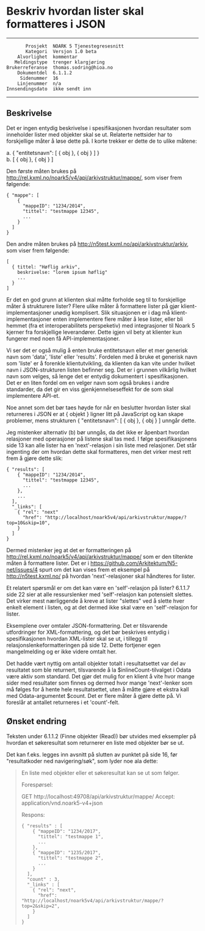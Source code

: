 Beskriv hvordan lister skal formatteres i JSON
==============================================

 ------------------  ---------------------------------
           Prosjekt  NOARK 5 Tjenestegresesnitt
           Kategori  Versjon 1.0 beta
        Alvorlighet  kommentar
       Meldingstype  trenger klargjøring
    Brukerreferanse  thomas.sodring@hioa.no
        Dokumentdel  6.1.1.2
         Sidenummer  16
        Linjenummer  n/a
    Innsendingsdato  ikke sendt inn
 ------------------  ---------------------------------

Beskrivelse
-----------

Det er ingen entydig beskrivelse i spesifikasjonen hvordan resultater
som inneholder lister med objekter skal se ut.  Relaterte nettsider
har to forskjellige måter å løse dette på.  I korte trekker er dette de
to ulike måtene:

  a. { "entitetsnavn": [ { obj }, { obj } ] }  
  b. [ { obj }, { obj } ]

Den første måten brukes på
http://rel.kxml.no/noark5/v4/api/arkivstruktur/mappe/, som viser frem
følgende:

```
{ "mappe": [
    {
      "mappeID": "1234/2014",
      "tittel": "testmappe 12345",
      ...
    }
  ]
}
```

Den andre måten brukes på
http://n5test.kxml.no/api/arkivstruktur/arkiv, som viser frem
følgende:

```
[
  { tittel: "Høflig arkiv",
    beskrivelse: "lorem ipsum høflig"
    ...
  }
]
```

Er det en god grunn at klienten skal måtte forholde seg til to
forskjellige måter å strukturere lister? Flere ulike måter å
formattere lister på gjør klient-implementasjoner unødig komplisert.
Slik situasjonen er i dag må klient-implementasjoner enten
implementere flere måter å lese lister, eller bli hemmet (fra et
interoperabilitets perspeketiv) med integrasjoner til Noark 5 kjerner
fra forskjellige leverandører. Dette igjen vil bety at klienter kun
fungerer med noen få API-implementasjoner.

Vi ser det er også mulig å enten bruke entitetsnavn eller et mer
generisk navn som 'data', 'liste' eller 'results'. Fordelen med å
bruke et generisk navn som 'liste' er å forenkle klientutvikling, da
klienten da kan vite under hvilket navn i JSON-strukturen listen
befinner seg.  Det er i grunnen vilkårlig hvilket navn som velges, så
lenge det er entydig dokumentert i spesifikasjonen.  Det er en liten
fordel om en velger navn som også brukes i andre standarder, da det
gir en viss gjenkjennelseseffekt for de som skal implementere API-et.

Noe annet som det bør taes høyde for når en beslutter hvordan lister
skal returneres i JSON er at { objekt } ligner litt på JavaScript og
kan skape problemer, mens strukturen { "entitetsnavn": [ { obj }, {
obj } ] unngår dette.

Jeg mistenker alternativ (b) bør unngås, da det ikke er åpenbart
hvordan relasjoner med operasjoner på listene skal tas med.  I følge
spesifikasjonens side 13 kan alle lister ha en 'next'-relasjon i sin
liste med relasjoner.  Det står ingenting der om hvordan dette skal
formatteres, men det virker mest rett frem å gjøre dette slik:

```
{ "results": [
    { "mappeID": "1234/2014",
      "tittel": "testmappe 12345",
      ...
    },
    ...
  ],
  "_links": [
    { "rel": "next"
      "href": "http://localhost/noark5v4/api/arkivstruktur/mappe/?top=10&skip=10",
    }
  ]
}
```

Dermed mistenker jeg at det er formatteringen på
http://rel.kxml.no/noark5/v4/api/arkivstruktur/mappe/ som er den
tiltenkte måten å formattere lister.  Det er i
https://github.com/Arkitektum/N5-net/issues/4 spurt om det kan vises
frem et eksempel på http://n5test.kxml.no/ på hvordan
'next'-relasjoner skal håndteres for lister.

Et relatert spørsmål er om det kan være en 'self'-relasjon på lister?
6.1.1.7 side 22 sier at alle ressurslenker med 'self'-relasjon kan
potensielt slettes.  Det virker mest nærliggende å kreve at lister
"slettes" ved å slette hver enkelt element i listen, og at det dermed
ikke skal være en 'self'-relasjon for lister.

Eksemplene over omtaler JSON-formattering.  Det er tilsvarende
utfordringer for XML-formattering, og det bør beskrives entydig i
spesifikasjonen hvordan XML-lister skal se ut, i tillegg til
relasjonslenkeformatteringen på side 12.  Dette fortjener egen
mangelmelding og er ikke videre omtalt her.

Det hadde vært nyttig om antall objekter totalt i resultatsettet var
del av resultatet som ble returnert, tilsvarende å la
\$inlineCount-tilvalget i Odata være aktiv som standard.  Det gjør det
mulig for en klient å vite hvor mange sider med resultater som finnes
og dermed hvor mange 'next'-lenker som må følges for å hente hele
resultatsettet, uten å måtte gjøre et ekstra kall med Odata-argumentet
\$count.  Det er flere måter å gjøre dette på.  Vi foreslår at
antallet returneres i et 'count'-felt.

Ønsket endring
--------------

Teksten under 6.1.1.2 (Finne objekter (Read)) bør utvides med
eksempler på hvordan et søkeresultat som returnerer en liste med
objekter bør se ut.

Det kan f.eks. legges inn avsnitt på slutten av punktet på side 16,
før "resultatkoder ned navigering/søk", som lyder noe ala dette:

> En liste med objekter eller et søkeresultat kan se ut som følger.
>
> Forespørsel:
>
> GET http://localhost:49708/api/arkivstruktur/mappe/
> Accept: application/vnd.noark5-v4+json
> 
> Respons:
> 
> ```
> { "results" : [
>     { "mappeID": "1234/2017",
>       "tittel": "testmappe 1",
>       ...
>     },
>     { "mappeID": "1235/2017",
>       "tittel": "testmappe 2",
>       ...
>     }
>   ],
>   "count" : 3,
>   "_links" : [
>     { "rel": "next",
>       "href": "http://localhost/noark5v4/api/arkivstruktur/mappe/?top=2&skip=2",
>     }
>   ]
> }
> ```
